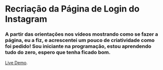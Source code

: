 #   Recriação da Página de Login do Instagram 

###  A partir das orientações nos vídeos mostrando como se fazer a página, eu a fiz, e acrescentei um pouco de criatividade como foi pedido! Sou iniciante na programação, estou aprendendo tudo do zero, espero que tenha ficado bom.

[Live Demo](https://htmlpreview.github.io/?https://github.com/Lucas-Reluz/Instagram/blob/master/Index.html).



